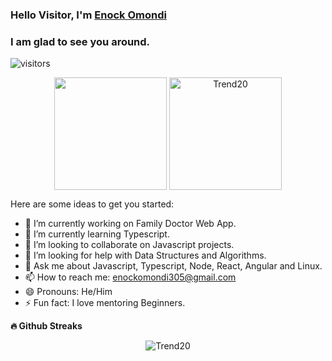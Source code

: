 ### Hello Visitor, I'm [Enock Omondi](https://devnoki.netlify.app/)

### I am glad to see you around.

![visitors](https://visitor-badge.glitch.me/badge?page_id=${your.username}.${your.repo.id})

<p align="center">
<img height="180em" src="https://github-readme-stats.vercel.app/api?username=Trend20&show_icons=true&hide_border=true&&count_private=true&include_all_commits=true&show_icons=true&theme=gotham" align = "center"/>
<img height="180em" src="https://github-readme-stats.vercel.app/api/top-langs?username=Trend20&langs_count=8&show_icons=true&locale=en&layout=compact&hide_border=true&theme=gotham" alt="Trend20" align = "center"/>
</p>

Here are some ideas to get you started:

- 🔭 I’m currently working on Family Doctor Web App.
- 🌱 I’m currently learning Typescript.
- 👯 I’m looking to collaborate on Javascript projects.
- 🤔 I’m looking for help with Data Structures and Algorithms.
- 💬 Ask me about Javascript, Typescript, Node, React, Angular and Linux.
- 📫 How to reach me: enockomondi305@gmail.com
- 😄 Pronouns: He/Him
- ⚡ Fun fact: I love mentoring Beginners.

<summary><b>🔥 Github Streaks</b></summary>
<p align="center"><img src="https://github-readme-streak-stats.herokuapp.com/?user=Trend20&theme=black-ice&hide_border=true&stroke=0000&background=0D1117&ring=e05397&fire=e05397&currStreakLabel=e05397" alt="Trend20" /></p>

